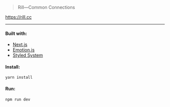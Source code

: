 > Rill—Common Connections

<https://rill.cc>

---

#### Built with:

- [Next.js](https://nextjs.org/)
- [Emotion.js](https://emotion.sh/)
- [Styled System](https://styled-system.com/)

#### Install:

`yarn install`

#### Run:

`npm run dev`